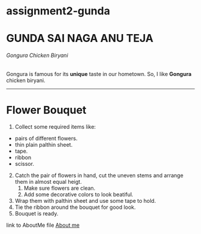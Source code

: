 # assignment2-gunda
 # GUNDA SAI NAGA ANU TEJA
 ###### Gongura Chicken Biryani <br>

Gongura is famous for its **unique** taste in our hometown. So, I like **Gongura** chicken biryani.

---

# Flower Bouquet

1. Collect some required items like:
  * pairs of different flowers. 
  * thin plain palthin sheet.
  * tape.
  * ribbon
  * scissor. 
2. Catch the pair of flowers in hand, cut the uneven stems and arrange them in almost equal heigt.  
    1. Make sure flowers are clean.
    2. Add some decorative colors to look beatiful.
6. Wrap them with palthin sheet and use some tape to hold.
3. Tie the ribbon around the bouquet for good look.
5. Bouquet is ready.





link to AboutMe file
  [About me](AboutMe.md)